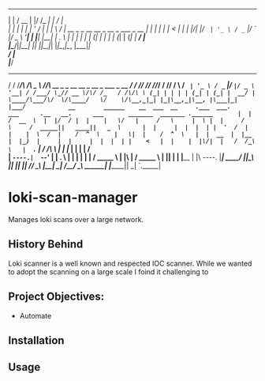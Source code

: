   _      ____  _  _______   __  __                                   
 | |    / __ \| |/ /_   _| |  \/  |                                  
 | |   | |  | | ' /  | |   | \  / | __ _ _ __   __ _  __ _  ___ _ __ 
 | |   | |  | |  <   | |   | |\/| |/ _` | '_ \ / _` |/ _` |/ _ \ '__|
 | |___| |__| | . \ _| |_  | |  | | (_| | | | | (_| | (_| |  __/ |   
 |______\____/|_|\_\_____| |_|  |_|\__,_|_| |_|\__,_|\__, |\___|_|   
                                                      __/ |          
                                                     |___/           
   __    ___       _____                                            
  / /   /___\/\ /\ \_   \   /\/\   __ _ _ __   __ _  __ _  ___ _ __ 
 / /   //  // //_/  / /\/  /    \ / _` | '_ \ / _` |/ _` |/ _ \ '__|
/ /___/ \_// __ \/\/ /_   / /\/\ \ (_| | | | | (_| | (_| |  __/ |   
\____/\___/\/  \/\____/   \/    \/\__,_|_| |_|\__,_|\__, |\___|_|   
                                                    |___/           
 __        ______    __  ___  __     .___  ___.      ___      .__   __.      ___       _______  _______ .______      
|  |      /  __  \  |  |/  / |  |    |   \/   |     /   \     |  \ |  |     /   \     /  _____||   ____||   _  \     
|  |     |  |  |  | |  '  /  |  |    |  \  /  |    /  ^  \    |   \|  |    /  ^  \   |  |  __  |  |__   |  |_)  |    
|  |     |  |  |  | |    <   |  |    |  |\/|  |   /  /_\  \   |  . `  |   /  /_\  \  |  | |_ | |   __|  |      /     
|  `----.|  `--'  | |  .  \  |  |    |  |  |  |  /  _____  \  |  |\   |  /  _____  \ |  |__| | |  |____ |  |\  \----.
|_______| \______/  |__|\__\ |__|    |__|  |__| /__/     \__\ |__| \__| /__/     \__\ \______| |_______|| _| `._____|
                                                                                                                                                                         
# loki-scan-manager
Manages loki scans over a large network.

## History Behind
Loki scanner is a well known and respected IOC scanner. While we wanted to adopt the scanning on a large scale I foind it challenging to 

## Project Objectives:
- Automate


## Installation

## Usage
